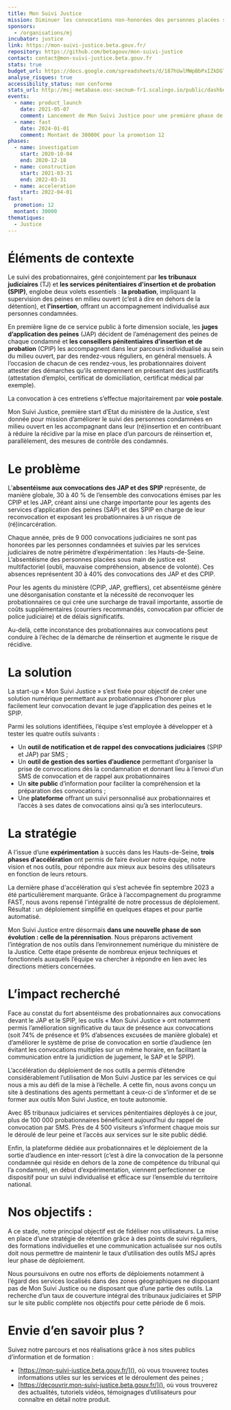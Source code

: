 ```yaml
---
title: Mon Suivi Justice
mission: Diminuer les convocations non-honorées des personnes placées sous main de justice
sponsors:
  - /organisations/mj
incubator: justice
link: https://mon-suivi-justice.beta.gouv.fr/
repository: https://github.com/betagouv/mon-suivi-justice
contact: contact@mon-suivi-justice.beta.gouv.fr
stats: true
budget_url: https://docs.google.com/spreadsheets/d/187hUwlMWpBbPxIZkDGTRRqunXogEUZ0Pd3EHldbeELY/edit?usp=sharing
analyse_risques: true
accessibility_status: non conforme
stats_url: http://msj-metabase.osc-secnum-fr1.scalingo.io/public/dashboard/7b94c699-cb73-414b-ba0d-1522e8f2c589
events:
  - name: product_launch
    date: 2021-05-07
    comment: Lancement de Mon Suivi Justice pour une première phase de 6 mois.
  - name: fast
    date: 2024-01-01
    comment: Montant de 30000€ pour la promotion 12
phases:
  - name: investigation
    start: 2020-10-04
    end: 2020-12-18
  - name: construction
    start: 2021-03-31
    end: 2022-03-31
  - name: acceleration
    start: 2022-04-01
fast:
  promotion: 12
  montant: 30000
thematiques:
  - Justice
---
```

# **Éléments de contexte**

Le suivi des probationnaires, géré conjointement par **les tribunaux judiciaires** (TJ) et **les services pénitentiaires d'insertion et de probation (SPIP)**, englobe deux volets essentiels : **la probation**, impliquant la supervision des peines en milieu ouvert (c’est à dire en dehors de la détention), et **l'insertion**, offrant un accompagnement individualisé aux personnes condamnées.

En première ligne de ce service public à forte dimension sociale, les **juges d’application des peines** (JAP) décident de l’aménagement des peines de chaque condamné et **les conseillers pénitentiaires d’insertion et de probation** (CPIP) les accompagnent dans leur parcours individualisé au sein du milieu ouvert, par des rendez-vous réguliers, en général mensuels. À l’occasion de chacun de ces rendez-vous, les probationnaires doivent attester des démarches qu’ils entreprennent en présentant des justificatifs (attestation d’emploi, certificat de domiciliation, certificat médical par exemple). 

La convocation à ces entretiens s’effectue majoritairement par **voie postale**.

Mon Suivi Justice, première start d’Etat du ministère de la Justice, s’est donnée pour mission d’améliorer le suivi des personnes condamnées en milieu ouvert en les accompagnant dans leur (ré)insertion et en contribuant à réduire la récidive par la mise en place d’un parcours de réinsertion et, parallèlement, des mesures de contrôle des condamnés.

# **Le problème**

L’**absentéisme aux convocations des JAP et des SPIP** représente, de manière globale, 30 à 40 % de l’ensemble des convocations émises par les CPIP et les JAP, créant ainsi une charge importante pour les agents des services d’application des peines (SAP) et des SPIP en charge de leur reconvocation et exposant les probationnaires à un risque de (ré)incarcération. 

Chaque année, près de 9 000 convocations judiciaires ne sont pas honorées par les personnes condamnées et suivies par les services judiciaires de notre périmètre d’expérimentation : les Hauts-de-Seine. L’absentéisme des personnes placées sous main de justice est multifactoriel (oubli, mauvaise compréhension, absence de volonté). Ces absences représentent 30 à 40% des convocations des JAP et des CPIP.

Pour les agents du ministère (CPIP, JAP, greffiers), cet absentéisme génère une désorganisation constante et la nécessité de reconvoquer les probationnaires ce qui crée une surcharge de travail importante, assortie de coûts supplémentaires (courriers recommandés, convocation par officier de police judiciaire) et de délais significatifs.

Au-delà, cette inconstance des probationnaires aux convocations peut conduire à l’échec de la démarche de réinsertion et augmente le risque de récidive.


# **La solution**

La start-up « Mon Suivi Justice » s’est fixée pour objectif de créer une solution numérique permettant aux probationnaires d’honorer plus facilement leur convocation devant le juge d’application des peines et le SPIP.

Parmi les solutions identifiées, l’équipe s’est employée à développer et à tester les quatre outils suivants :

- Un **outil de notification et de rappel des convocations judiciaires** (SPIP et JAP) par SMS ;
- Un **outil de gestion des sorties d’audience** permettant d’organiser la prise de convocations dès la condamnation et donnant lieu à l’envoi d’un SMS de convocation et de rappel aux probationnaires
- Un **site public** d’information pour faciliter la compréhension et la préparation des convocations ;
- Une **plateforme** offrant un suivi personnalisé aux probationnaires et l’accès à ses dates de convocations ainsi qu’à ses interlocuteurs.

# **La stratégie**

A l’issue d’une **expérimentation** à succès dans les Hauts-de-Seine, **trois phases d’accélération** ont permis de faire évoluer notre équipe, notre vision et nos outils, pour répondre aux mieux aux besoins des utilisateurs en fonction de leurs retours.

La dernière phase d'accélération qui s’est achevée fin septembre 2023 a été particulièrement marquante. Grâce à l’accompagnement du programme FAST, nous avons repensé l'intégralité de notre processus de déploiement. Résultat : un déploiement simplifié en quelques étapes et pour partie automatisé.

Mon Suivi Justice entre désormais **dans une nouvelle phase de son évolution : celle de la pérennisation**. Nous préparons activement l’intégration de nos outils dans l’environnement numérique du ministère de la Justice. Cette étape présente de nombreux enjeux techniques et fonctionnels auxquels l’équipe va chercher à répondre en lien avec les directions métiers concernées.

# **L’impact recherché**

Face au constat du fort absentéisme des probationnaires aux convocations devant le JAP et le SPIP, les outils « Mon Suivi Justice » ont notamment permis l’amélioration significative du taux de présence aux convocations (soit 74% de présence et 9% d’absences excusées de manière globale) et d’améliorer le système de prise de convocation en sortie d’audience (en évitant les convocations multiples sur un même horaire, en facilitant la communication entre la juridiction de jugement, le SAP et le SPIP).

L’accélération du déploiement de nos outils a permis d’étendre considérablement l’utilisation de Mon Suivi Justice par les services ce qui nous a mis au défi de la mise à l’échelle. A cette fin, nous avons conçu un site à destinations des agents permettant à ceux-ci de s’informer et de se former aux outils Mon Suivi Justice, en toute autonomie.

Avec 85 tribunaux judiciaires et services pénitentiaires déployés à ce jour, plus de 100 000 probationnaires bénéficient aujourd’hui du rappel de convocation par SMS. Près de 4 500 visiteurs s’informent chaque mois sur le déroulé de leur peine et l’accès aux services sur le site public dédié.

Enfin, la plateforme dédiée aux probationnaires et le déploiement de la sortie d’audience en inter-ressort (c’est à dire la convocation de la personne condamnée qui réside en dehors de la zone de compétence du tribunal qui l’a condamné), en début d’expérimentation, viennent perfectionner ce dispositif pour un suivi individualisé et efficace sur l’ensemble du territoire national.

# Nos objectifs :

A ce stade, notre principal objectif est de fidéliser nos utilisateurs. La mise en place d’une stratégie de rétention grâce à des points de suivi réguliers, des formations individuelles et une communication actualisée sur nos outils doit nous permettre de maintenir le taux d’utilisation des outils MSJ après leur phase de déploiement.

Nous poursuivons en outre nos efforts de déploiements notamment à l’égard des services localisés dans des zones géographiques ne disposant pas de Mon Suivi Justice ou ne disposant que d’une partie des outils. La recherche d’un taux de couverture intégral des tribunaux judiciaires et SPIP sur le site public complète nos objectifs pour cette période de 6 mois.

# Envie d’en savoir plus ?

Suivez notre parcours et nos réalisations grâce à nos sites publics d’information et de formation :

- [https://mon-suivi-justice.beta.gouv.fr/](), où vous trouverez toutes informations utiles sur les services et le déroulement des peines ;
- [https://decouvrir.mon-suivi-justice.beta.gouv.fr/](), où vous trouverez des actualités, tutoriels vidéos, témoignages d’utilisateurs pour connaître en détail notre produit.
